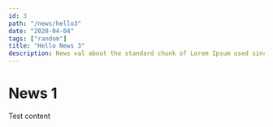 ```yaml
---
id: 3
path: "/news/hello3"
date: "2020-04-04"
tags: ["random"]
title: "Hello News 3"
description: News val about the standard chunk of Lorem Ipsum used since the 1500s is reproduced belowfor those
---
```


# News 1

Test content